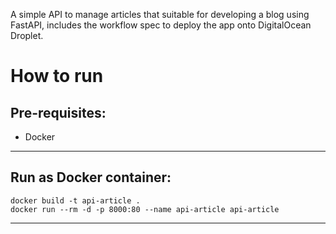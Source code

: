 A simple API to manage articles that suitable for developing a blog using FastAPI, includes the workflow spec to deploy the app onto DigitalOcean Droplet.

# How to run
## Pre-requisites:
 - Docker

---

## Run as Docker container:
```
docker build -t api-article .
docker run --rm -d -p 8000:80 --name api-article api-article
```
---
